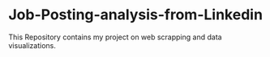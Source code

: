 # Job-Posting-analysis-from-Linkedin
This Repository contains my project on web scrapping and data visualizations.
